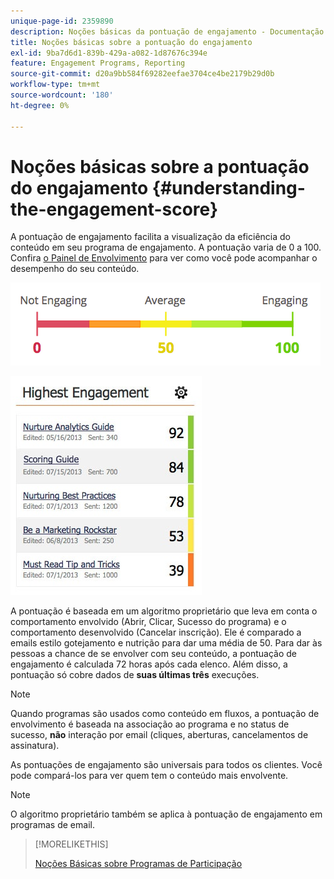 ```yaml
---
unique-page-id: 2359890
description: Noções básicas da pontuação de engajamento - Documentação do Marketo - Documentação do produto
title: Noções básicas sobre a pontuação do engajamento
exl-id: 9ba7d6d1-839b-429a-a082-1d87676c394e
feature: Engagement Programs, Reporting
source-git-commit: d20a9bb584f69282eefae3704ce4be2179b29d0b
workflow-type: tm+mt
source-wordcount: '180'
ht-degree: 0%

---
```


# Noções básicas sobre a pontuação do engajamento {#understanding-the-engagement-score}

A pontuação de engajamento facilita a visualização da eficiência do conteúdo em seu programa de engajamento. A pontuação varia de 0 a 100. Confira [o Painel de Envolvimento](/help/marketo/product-docs/email-marketing/drip-nurturing/reports-and-notifications/the-engagement-dashboard.md) para ver como você pode acompanhar o desempenho do seu conteúdo.

![](assets/image2014-9-25-16-3a24-3a54.png)

![](assets/highestengagementwidget.jpg)

A pontuação é baseada em um algoritmo proprietário que leva em conta o comportamento envolvido (Abrir, Clicar, Sucesso do programa) e o comportamento desenvolvido (Cancelar inscrição). Ele é comparado a emails estilo gotejamento e nutrição para dar uma média de 50. Para dar às pessoas a chance de se envolver com seu conteúdo, a pontuação de engajamento é calculada 72 horas após cada elenco. Além disso, a pontuação só cobre dados de **suas últimas três** execuções.

>[!NOTE]
>
>Quando programas são usados como conteúdo em fluxos, a pontuação de envolvimento é baseada na associação ao programa e no status de sucesso, **não** interação por email (cliques, aberturas, cancelamentos de assinatura).

As pontuações de engajamento são universais para todos os clientes. Você pode compará-los para ver quem tem o conteúdo mais envolvente.

>[!NOTE]
>
>O algoritmo proprietário também se aplica à pontuação de engajamento em programas de email.

>[!MORELIKETHIS]
>
>[Noções Básicas sobre Programas de Participação](/help/marketo/product-docs/email-marketing/drip-nurturing/creating-an-engagement-program/understanding-engagement-programs.md)
